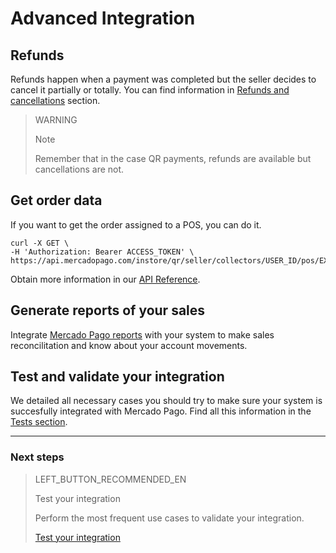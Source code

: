 # Advanced Integration

## Refunds

Refunds happen when a payment was completed but the seller decides to cancel it partially or totally. You can find information in [Refunds and cancellations](https://www.mercadopago[FAKER][URL][DOMAIN]/developers/en/guides/manage-account/account/cancellations-and-refunds) section.

> WARNING
> 
> Note
> 
> Remember that in the case QR payments, refunds are available but cancellations are not.



## Get order data

If you want to get the order assigned to a POS, you can do it.

```curl
curl -X GET \
-H 'Authorization: Bearer ACCESS_TOKEN' \
https://api.mercadopago.com/instore/qr/seller/collectors/USER_ID/pos/EXTERNAL_POS_ID/orders
```
Obtain more information in our [API Reference](https://www.mercadopago[FAKER][URL][DOMAIN]/developers/en/reference/instore_orders_v2/_instore_qr_seller_collectors_user_id_pos_external_pos_id_orders/get).

## Generate reports of your sales

Integrate [Mercado Pago reports](https://www.mercadopago[FAKER][URL][DOMAIN]/developers/en/guides/manage-account/reports/general-considerations/reconciliation-reports) with your system to make sales reconcilitation and know about your account movements.

## Test and validate your integration 

We detailed all necessary cases you should try to make sure your system is succesfully integrated with Mercado Pago. 
Find all this information in the [Tests section](https://www.mercadopago[FAKER][URL][DOMAIN]/developers/en/guides/in-person-payments/qr-code/integration-test).

---
### Next steps


> LEFT_BUTTON_RECOMMENDED_EN
>
> Test your integration
>
> Perform the most frequent use cases to validate your integration.
>
> [Test your integration](https://www.mercadopago[FAKER][URL][DOMAIN]/developers/en/guides/in-person-payments/qr-code/integration-test)
